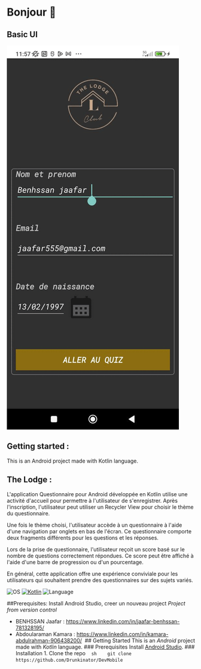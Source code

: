 # Bonjour 👋
## Basic UI

![](./ezgif-5-1de0738a82.gif)

## Getting started  :
This is an Android project made with Kotlin language.
## The Lodge  :
L'application Questionnaire pour Android développée en Kotlin utilise une activité d'accueil pour permettre à l'utilisateur de s'enregistrer. Après l'inscription, l'utilisateur peut utiliser un Recycler View pour choisir le thème du questionnaire.

Une fois le thème choisi, l'utilisateur accède à un questionnaire à l'aide d'une navigation par onglets en bas de l'écran. Ce questionnaire comporte deux fragments différents pour les questions et les réponses.

Lors de la prise de questionnaire, l'utilisateur reçoit un score basé sur le nombre de questions correctement répondues. Ce score peut être affiché à l'aide d'une barre de progression ou d'un pourcentage.

En général, cette application offre une expérience conviviale pour les utilisateurs qui souhaitent prendre des questionnaires sur des sujets variés.

![OS](https://badgen.net/badge/OS/Android?icon=https://raw.githubusercontent.com/androiddevnotes/awesome-android-kotlin-apps/master/assets/android.svg&color=3ddc84)
[![Kotlin](https://img.shields.io/badge/Kotlin-1.7.21-blue.svg)](http://kotlinlang.org)
![Language](https://img.shields.io/github/languages/top/cortinico/kotlin-android-template?color=blue&logo=kotlin)

##Prerequisites: 
Install Android Studio, creer un nouveau project *Project from version control*
* BENHSSAN Jaafar  : https://www.linkedin.com/in/jaafar-benhssan-781328195/
* Abdoularaman Kamara  : https://www.linkedin.com/in/kamara-abdulrahman-906438200/  ## Getting Started This is an _Android_ project made with _Kotlin_ language. ### Prerequisites Install [Android Studio](https://developer.android.com/studio). ### Installation 1. Clone the repo
   ```sh
   git clone https://github.com/Drunkinator/DevMobile
   ```
















